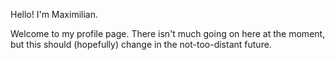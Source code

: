 Hello! I'm Maximilian.

Welcome to my profile page. There isn't much going on here at the moment, but this should (hopefully) change in the not-too-distant future.

